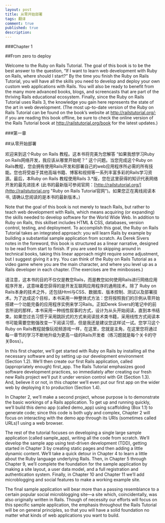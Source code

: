 ```yaml
---
layout: post
title: 从零开始部署
tags: 翻译
comment: true
published: true
description: 
---
```


###Chapter 1

##From zero to deploy

Welcome to the Ruby on Rails Tutorial. The goal of this book is to be the best answer to the question, “If I want to learn web development with Ruby on Rails, where should I start?” By the time you finish the Ruby on Rails Tutorial, you will have all the skills you need to develop and deploy your own custom web applications with Rails. You will also be ready to benefit from the many more advanced books, blogs, and screencasts that are part of the thriving Rails educational ecosystem. Finally, since the Ruby on Rails Tutorial uses Rails 3, the knowledge you gain here represents the state of the art in web development. (The most up-to-date version of the Ruby on Rails Tutorial can be found on the book’s website at http://railstutorial.org/; if you are reading this book offline, be sure to check the online version of the Rails Tutorial book at http://railstutorial.org/book for the latest updates.)

###第一章

##从零开始部署

欢迎来到这个Ruby on Rails 教程。这本书将完美为您解答 “如果我想学习Ruby on Rails网络开发，我应该从哪里开始呢？” 这个问题。当您完成这个Ruby on Rails教程，您会拥有使用Rails开发和部署自己的web应用程序所必需的所有技能。您也将受益于其他高端书籍、博客和视频等一系列丰富多彩的Rails学习资源。最后，本Ruby on Rails 教程使用Rails 3.*版，您在这里获得的知识代表网络开发的最先进技术 (此书的最新版可参阅官网：[http://railstutorial.org/](http://railstutorial.org "Ruby on Rails Tutorial官网")。如果您正在离线阅读本书, 请确认您阅读的是本书的最新版本。)

Note that the goal of this book is not merely to teach Rails, but rather to teach web development with Rails, which means acquiring (or expanding) the skills needed to develop software for the World Wide Web. In addition to Ruby on Rails, this skillset includes HTML & CSS, databases, version control, testing, and deployment. To accomplish this goal, the Ruby on Rails Tutorial takes an integrated approach: you will learn Rails by example by building a substantial sample application from scratch. As Derek Sivers notes in the foreword, this book is structured as a linear narrative, designed to be read from start to finish. If you are used to skipping around in technical books, taking this linear approach might require some adjustment, but I suggest giving it a try. You can think of the Ruby on Rails Tutorial as a video game where you are the main character, and where you level up as a Rails developer in each chapter. (The exercises are the minibosses.)

请注意，这本书的目的不仅仅是教您Rails，而是教您如何使用Rails进行网络应用程序开发，这意味着您获得的是开发互联网应用程序的通用技术。除了 Ruby on Rails本身的技术之外，还包括Html与CSS、数据库、版本控制、测试以及部署技术。为了达成这个目标，本书采用一种整体式方法：您将按照我们的示例从零开始搭建一个功能完备的应用程序实例来学习Rails。正如Derek Sivers的笔记中的前言所说的那样，本书采用一种线性叙事的方式，设计为从头开始阅读，直到本书结束。如果您过去习惯于采用跳跃式的方式来阅读技术类书籍，采用线性方式阅读本书可能需要您勉强改变一下阅读习惯，但是我还是建议您这样试一试。您学习这个Ruby on Rails教程就像玩视频游戏一样，在这里，您就是主角，在这里您将通过每一章节的学习不断地升级为更高一级的Rails开发者（练习题就是每个关卡的守关Boss）。

In this first chapter, we’ll get started with Ruby on Rails by installing all the necessary software and by setting up our development environment (Section 1.2). We’ll then create our first Rails application, called (appropriately enough) first_app. The Rails Tutorial emphasizes good software development practices, so immediately after creating our fresh new Rails project we’ll put it under version control with Git (Section 1.3). And, believe it or not, in this chapter we’ll even put our first app on the wider web by deploying it to production (Section 1.4).

In Chapter 2, we’ll make a second project, whose purpose is to demonstrate the basic workings of a Rails application. To get up and running quickly, we’ll build this demo app (called demo_app) using scaffolding (Box 1.1) to generate code; since this code is both ugly and complex, Chapter 2 will focus on interacting with the demo app through its URIs (sometimes called URLs)1 using a web browser.

The rest of the tutorial focuses on developing a single large sample application (called sample_app), writing all the code from scratch. We’ll develop the sample app using test-driven development (TDD), getting started in Chapter 3 by creating static pages and then adding a little dynamic content. We’ll take a quick detour in Chapter 4 to learn a little about the Ruby language underlying Rails. Then, in Chapter 5 through Chapter 9, we’ll complete the foundation for the sample application by making a site layout, a user data model, and a full registration and authentication system. Finally, in Chapter 10 and Chapter 11 we’ll add microblogging and social features to make a working example site.

The final sample application will bear more than a passing resemblance to a certain popular social microblogging site—a site which, coincidentally, was also originally written in Rails. Though of necessity our efforts will focus on this specific sample application, the emphasis throughout the Rails Tutorial will be on general principles, so that you will have a solid foundation no matter what kinds of web applications you want to build.
